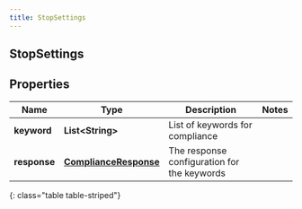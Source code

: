 ```yaml
---
title: StopSettings
---
```

## StopSettings


## Properties

| Name | Type | Description | Notes |
| ------------ | ------------- | ------------- | ------------- |
| **keyword** | <!----><!---->**List&lt;String&gt;**<!----> | List of keywords for compliance |  |
| **response** | <!----><!---->[**ComplianceResponse**](ComplianceResponse.html)<!----> | The response configuration for the keywords |  |
{: class="table table-striped"}



